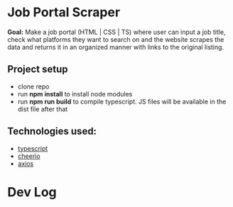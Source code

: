 # Job Portal Scraper

**Goal:** Make a job portal (HTML | CSS | TS) where user can input a job title, check what platforms they want to search on and the website scrapes the data and returns it in an organized manner with links to the original listing.

## Project setup

- clone repo
- run **npm install** to install node modules
- run **npm run build** to compile typescript. JS files will be available in the dist file after that

## Technologies used:

- [typescript](https://www.typescriptlang.org/)
- [cheerio](https://cheerio.js.org/docs/intro)
- [axios](https://axios-http.com/)

# Dev Log

